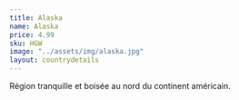 ```yaml
---
title: Alaska
name: Alaska
price: 4.99
sku: HGW
image: "../assets/img/alaska.jpg"
layout: countrydetails
---
```


Région tranquille et boisée au nord du continent américain.
